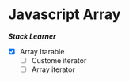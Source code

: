 # Javascript Array

**_Stack Learner_**

- [x] Array Itarable
  - [ ] Custome iterator
  - [ ] Array iterator
